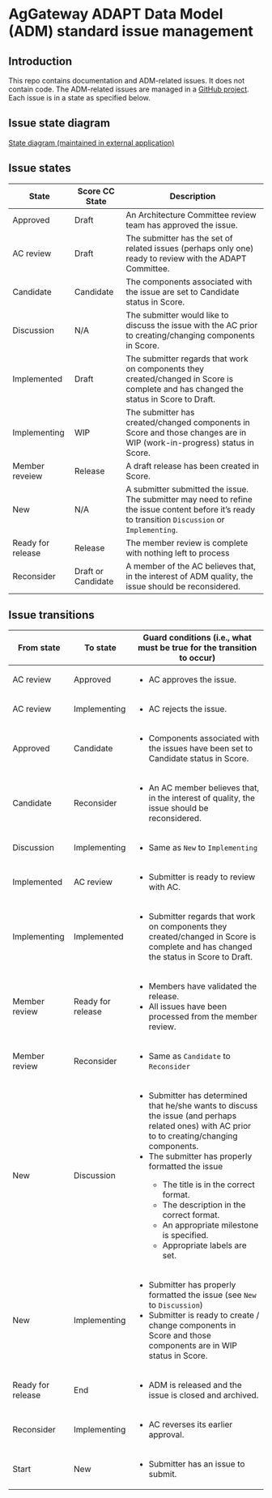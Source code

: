 # AgGateway ADAPT Data Model (ADM) standard issue management

## Introduction

This repo contains documentation and ADM-related issues. It does not contain code. The ADM-related issues are managed in a [GitHub project](https://github.com/ADAPT/ADM/projects/1). Each issue is in a state as specified below.

## Issue state diagram

[State diagram (maintained in external application)](https://app.creately.com/d/aciCyRbf6oy/view)

## Issue states

State | Score CC State | Description
--- | --- | ---
Approved | Draft | An Architecture Committee review team has approved the issue.
AC review | Draft | The submitter has the set of related issues (perhaps only one) ready to review with the ADAPT Committee.
Candidate | Candidate | The components associated with the issue are set to Candidate status in Score.
Discussion | N/A | The submitter would like to discuss the issue with the AC prior to creating/changing components in Score.
Implemented | Draft | The submitter regards that work on components they created/changed in Score is complete and has changed the status in Score to Draft.
Implementing | WIP | The submitter has created/changed components in Score and those changes are in WIP (work-in-progress) status in Score.
Member reveiew | Release | A draft release has been created in Score.
New | N/A | A submitter submitted the issue. The submitter may need to refine the issue content before it’s ready to transition `Discussion` or `Implementing`.
Ready for release | Release | The member review is complete with nothing left to process
Reconsider | Draft or Candidate | A member of the AC believes that, in the interest of ADM quality, the issue should be reconsidered.

## Issue transitions

From state | To state | Guard conditions (i.e., what must be true for the transition to occur)
--- | --- | ---
AC review | Approved | <ul><li>AC approves the issue.</li></ul>
AC review | Implementing | <ul><li>AC rejects the issue.</li></ul>
Approved | Candidate | <ul><li>Components associated with the issues have been set to Candidate status in Score.</li></ul>
Candidate | Reconsider | <ul><li>An AC member believes that, in the interest of quality, the issue should be reconsidered.</li></ul>
Discussion | Implementing | <ul><li>Same as `New` to `Implementing`</li></ul>
Implemented | AC review | <ul><li>Submitter is ready to review with AC.</li></ul>
Implementing | Implemented | <ul><li>Submitter regards that work on components they created/changed in Score is complete and has changed the status in Score to Draft.</li></ul>
Member review | Ready for release | <ul><li>Members have validated the release.</li><li>All issues have been processed from the member review.</li></ul>
Member review | Reconsider | <ul><li>Same as `Candidate` to `Reconsider`</li></ul>
New | Discussion | <ul><li>Submitter has determined that he/she wants to discuss the issue (and perhaps related ones) with AC prior to to creating/changing components.</li><li>The submitter has properly formatted the issue</li><ul><li>The title is in the correct format.</li><li>The description in the correct format.</li><li>An appropriate milestone is specified.</li><li>Appropriate labels are set.</ul></ul>
New | Implementing | <ul><li>Submitter has properly formatted the issue (see `New` to `Discussion`)</li><li>Submitter is ready to create / change components in Score and those components are in WIP status in Score.</li></ul>
Ready for release | End | <ul><li>ADM is released and the issue is closed and archived.</li></ul>
Reconsider | Implementing | <ul><li>AC reverses its earlier approval.</li></ul>
Start | New | <ul><li>Submitter has an issue to submit.</li></ul>
